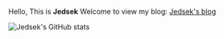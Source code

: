 Hello, This is **Jedsek**
Welcome to view my blog: [Jedsek's blog](https://jedsek.xyz)

![Jedsek's GitHub stats](https://github-readme-stats.vercel.app/api?username=jedsek&show_icons=true&theme=radical)
